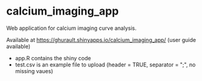 # calcium_imaging_app

Web application for calcium imaging curve analysis.

Available at https://ghurault.shinyapps.io/calcium_imaging_app/ (user guide available)

- app.R contains the shiny code
- test.csv is an example file to upload (header = TRUE, separator = ";", no missing vaues)
